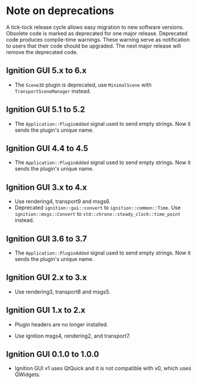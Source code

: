 # Note on deprecations
A tick-tock release cycle allows easy migration to new software versions.
Obsolete code is marked as deprecated for one major release.
Deprecated code produces compile-time warnings. These warning serve as
notification to users that their code should be upgraded. The next major
release will remove the deprecated code.

## Ignition GUI 5.x to 6.x

* The `Scene3D` plugin is deprecated, use `MinimalScene` with
  `TransportSceneManager` instead.

## Ignition GUI 5.1 to 5.2

* The `Application::PluginAdded` signal used to send empty strings. Now it
  sends the plugin's unique name.

## Ignition GUI 4.4 to 4.5

* The `Application::PluginAdded` signal used to send empty strings. Now it
  sends the plugin's unique name.

## Ignition GUI 3.x to 4.x

* Use rendering4, transport9 and msgs6.
* Deprecated `ignition::gui::convert` to `ignition::common::Time`.
  Use `ignition::msgs::Convert` to `std::chrono::steady_clock::time_point`
  instead.

## Ignition GUI 3.6 to 3.7

* The `Application::PluginAdded` signal used to send empty strings. Now it
  sends the plugin's unique name.

## Ignition GUI 2.x to 3.x

* Use rendering3, transport8 and msgs5.

## Ignition GUI 1.x to 2.x

* Plugin headers are no longer installed.

* Use ignition msgs4, rendering2, and transport7.

## Ignition GUI 0.1.0 to 1.0.0

* Ignition GUI v1 uses QtQuick and it is not compatible with v0, which uses QWidgets.

